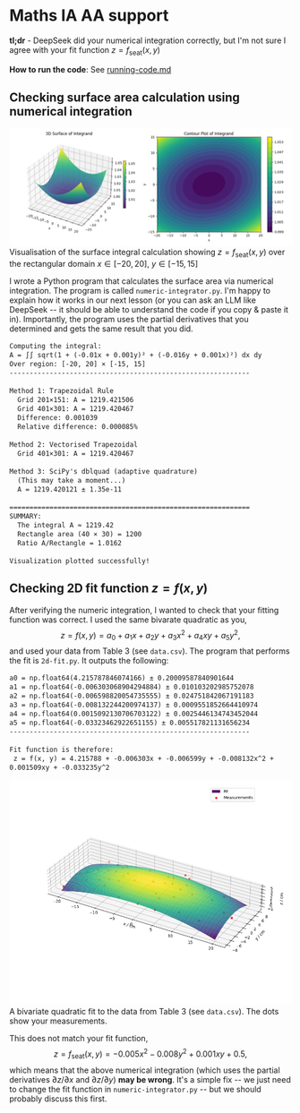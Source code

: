 # Maths IA AA support
**tl;dr** - DeepSeek did your numerical integration correctly, but I'm not sure I agree with your fit function $z = f_\text{seat}(x, y)$

**How to run the code**: See [running-code.md](running-code.md)

## Checking surface area calculation using numerical integration
![Surface area visualization showing the numerical integration over the fitted surface](img/2d-integral-visualisation.png)
Visualisation of the surface integral calculation showing $z = f_\text{seat}(x, y)$ over the rectangular domain $x \in [-20, 20]$, $y \in [-15, 15]$

I wrote a Python program that calculates the surface area via numerical integration. The program is called `numeric-integrator.py`. I'm happy to explain how it works in our next lesson (or you can ask an LLM like DeepSeek -- it should be able to understand the code if you copy & paste it in). Importantly, the program uses the partial derivatives that you determined and gets the same result that you did.
```text
Computing the integral:
A = ∫∫ sqrt(1 + (-0.01x + 0.001y)² + (-0.016y + 0.001x)²) dx dy
Over region: [-20, 20] × [-15, 15]
------------------------------------------------------------

Method 1: Trapezoidal Rule
  Grid 201×151: A = 1219.421506
  Grid 401×301: A = 1219.420467
  Difference: 0.001039
  Relative difference: 0.000085%

Method 2: Vectorised Trapezoidal
  Grid 401×301: A = 1219.420467

Method 3: SciPy's dblquad (adaptive quadrature)
  (This may take a moment...)
  A = 1219.420121 ± 1.35e-11

============================================================
SUMMARY:
  The integral A ≈ 1219.42
  Rectangle area (40 × 30) = 1200
  Ratio A/Rectangle = 1.0162

Visualization plotted successfully!
```

## Checking 2D fit function $z = f(x, y)$
After verifying the numeric integration, I wanted to check that your fitting function was correct. I used the same bivarate quadratic as you,
$$
z = f(x, y) = a_0 + a_1 x + a_2 y + a_3 x^2 + a_4 xy + a_5 y^2,
$$
and used your data from Table 3 (see `data.csv`). The program that performs the fit is `2d-fit.py`. It outputs the following:
```text
a0 = np.float64(4.215787846074166) ± 0.20009587840901644
a1 = np.float64(-0.006303068904294884) ± 0.010103202985752078
a2 = np.float64(-0.006598820054735555) ± 0.024751842067191183
a3 = np.float64(-0.008132244200974137) ± 0.0009551852664410974
a4 = np.float64(0.0015092130706703122) ± 0.0025446134743452044
a5 = np.float64(-0.03323462922651155) ± 0.005517821131656234
------------------------------------------------------------

Fit function is therefore:
 z = f(x, y) = 4.215788 + -0.006303x + -0.006599y + -0.008132x^2 + 0.001509xy + -0.033235y^2
```

![2D fitted surface with data points](img/2d-fit.png)
A bivariate quadratic fit to the data from Table 3 (see `data.csv`). The dots show your measurements.

This does not match your fit function,
$$z = f_\text{seat}(x, y) = -0.005x^2 - 0.008y^2 + 0.001xy + 0.5,$$
which means that the above numerical integration (which uses the partial derivatives $\partial z / \partial x$ and $\partial z / \partial y$) **may be wrong**. It's a simple fix -- we just need to change the fit function in `numeric-integrator.py` -- but we should probably discuss this first.

